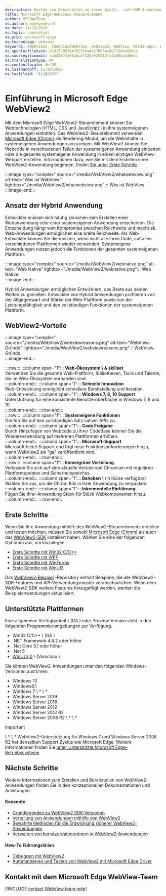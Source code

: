```yaml
---
description: Hosten von Webinhalten in ihren Win32-, .net-UWP-Anwendungen mit dem Microsoft Edge WebView2-Steuerelement
title: Microsoft Edge-WebView2-Steuerelement
author: MSEdgeTeam
ms.author: msedgedevrel
ms.date: 11/19/2020
ms.topic: conceptual
ms.prod: microsoft-edge
ms.technology: webview
keywords: IWebView2, IWebView2WebView, webview2, WebView, Win32-apps, Win32, Edge, ICoreWebView2, CoreWebView2, ICoreWebView2Host, Browser-Steuerelement, Edge-HTML, Windows Forms, WinForms, WPF, .net, WinUI, Projekt-Wiedervereinigung
ms.openlocfilehash: 02d17b05364f02f26a4917b65ac497156be02b2e
ms.sourcegitcommit: fab44f7e183a3c4f12bf925512fc62d84a4d6edc
ms.translationtype: MT
ms.contentlocale: de-DE
ms.lasthandoff: 11/20/2020
ms.locfileid: "11182367"
---
```

# Einführung in Microsoft Edge WebView2  

Mit dem Microsoft Edge WebView2-Steuerelement können Sie Webtechnologien (HTML, CSS und JavaScript \) in ihre systemeigenen Anwendungen einbetten.  Das WebView2-Steuerelement verwendet [Microsoft Edge (Chrom)][MicrosoftedgeinsiderMain] als Rendering-Modul, um die Webinhalte in systemeigenen Anwendungen anzuzeigen.  Mit WebView2 können Sie Webcode in verschiedenen Teilen der systemeigenen Anwendung einbetten oder die gesamte systemeigene Anwendung in einem einzigen WebView-Webpart erstellen.  Informationen dazu, wie Sie mit dem Erstellen einer WebView2-Anwendung beginnen, finden [Sie unter Erste Schritte](#getting-started).  

:::image type="complex" source="./media/WebView2/whatwebview.png" alt-text="Was ist WebView" lightbox="./media/WebView2/whatwebview.png":::
   Was ist WebView  
:::image-end:::  

## Ansatz der Hybrid Anwendung  

Entwickler müssen sich häufig zwischen dem Erstellen einer Webanwendung oder einer systemeigenen Anwendung entscheiden.  Die Entscheidung hängt vom Kompromiss zwischen Reichweite und macht ab.  Web-Anwendungen ermöglichen eine breite Reichweite.  Als Web-Entwickler können Sie die meisten, wenn nicht alle Ihren Code, auf allen verschiedenen Plattformen wieder verwenden.  Systemeigene Anwendungen nutzen jedoch die Funktionen der gesamten systemeigenen Plattform.  

:::image type="complex" source="./media/WebView2/webnative.png" alt-text="Web Native" lightbox="./media/WebView2/webnative.png":::
   Web Native  
:::image-end:::  

Hybrid Anwendungen ermöglichen Entwicklern, das Beste aus beiden Welten zu genießen.  Entwickler von Hybrid Anwendungen profitieren von der Allgegenwart und Stärke der Web-Plattform sowie von der Leistungsfähigkeit und den vollständigen Funktionen der systemeigenen Plattform.  

## WebView2-Vorteile  

:::image type="complex" source="./media/WebView2/webviewreasons.png" alt-text="WebView-Gründe" lightbox="./media/WebView2/webviewreasons.png":::
   WebView-Gründe  
:::image-end:::  

:::row:::
   :::column span="1":::
      **Web-Ökosystem \ & skillset**  
      Verwenden Sie die gesamte Web-Plattform, Bibliotheken, Tools und Talente, die im Web-Ökosystem vorhanden sind.  
   :::column-end:::
   :::column span="1":::
      **Schnelle Innovation**  
      Web-Entwicklung ermöglicht schnellere Bereitstellung und Iteration.  
   :::column-end:::
   :::column span="1":::
      **Windows 7, 8, 10 Support**  
      Unterstützung für eine konsistente Benutzeroberfläche in Windows 7, 8 und 10.  
   :::column-end:::
:::row-end:::  
:::row:::
   :::column span="1":::
      **Systemeigene Funktionen**  
      Greifen Sie auf den vollständigen Satz nativer APIs zu.  
   :::column-end:::
   :::column span="1":::
      **Code Freigabe**  
      Durch Hinzufügen von Webcode zu ihrer CodeBase können Sie die Wiederverwendung auf mehreren Plattformen erhöhen.  
   :::column-end:::
   :::column span="1":::
      **Microsoft-Support**  
      Microsoft bietet Support und fügt neue Funktionsanforderungen hinzu, wenn WebView2 als "ga" veröffentlicht wird.  
   :::column-end:::
:::row-end:::  
:::row:::
   :::column span="1":::
      **Immergrüne Verteilung**  
      Verlassen Sie sich auf eine aktuelle Version von Chromium mit regulären Plattformupdates und Sicherheitspatches.  
   :::column-end:::
   :::column span="1":::
      **Behoben** \ (in Kürze verfügbar)  
      Wählen Sie aus, um die Chrom Bits in Ihrer Anwendung zu verpacken.  
   :::column-end:::
   :::column span="1":::
      **Inkrementelle Einführung**  
      Fügen Sie Ihrer Anwendung Stück für Stück Webkomponenten hinzu.  
   :::column-end:::
:::row-end:::  

## Erste Schritte  

Wenn Sie Ihre Anwendung mithilfe des WebView2-Steuerelements erstellen und testen möchten, müssen Sie sowohl [Microsoft Edge (Chrom)][MicrosoftedgeinsiderDownload] als auch das [WebView2-SDK][NugetPackagesMicrosoftWebWebView2] installiert haben.  Wählen Sie eine der folgenden Optionen aus, um loszulegen.  

*   [Erste Schritte mit Win32 C/C++][Webview2GettingstartedWin32]  
*   [Erste Schritte mit WPF][Webview2GettingstartedWpf]  
*   [Erste Schritte mit WinForms][Webview2GettingstartedWinforms]  
*   [Erste Schritte mit WinUI3][Webview2GettingstartedWinui]  

Das [WebView2-Beispiel][GithubMicrosoftedgeWebview2samples] -Repository enthält Beispiele, die alle WebView2-SDK-Features und API-Verwendungsmuster veranschaulichen.  Wenn dem WebView2-SDK weitere Features hinzugefügt werden, werden die Beispielanwendungen aktualisiert.  

## Unterstützte Plattformen  

Eine allgemeine Verfügbarkeit \ (GA \) oder Preview-Version steht in den folgenden Programmierumgebungen zur Verfügung.  

*   Win32 C/C++ \ (GA \)
*   .NET Framework 4.6.2 oder höher
*   .Net Core 3,1 oder höher
*   .Net 5
*   [WinUI 3,0][UwpToolkitsWinui3] \ (Vorschau \)

Sie können WebView2-Anwendungen unter den folgenden Windows-Versionen ausführen.  

*   Windows 10  
*   Windows8.1  
*   Windows 7 \ * \ *  
*   Windows Server 2019  
*   Windows Server 2016  
*   Windows Server 2012  
*   Windows Server 2012 R2  
*   Windows Server 2008 R2 \ * \ *  

> [!IMPORTANT]
> \ * \ * WebView2-Unterstützung für Windows 7 und Windows Server 2008 R2 hat denselben Support Zyklus wie Microsoft Edge.  Weitere Informationen finden Sie [unter Unterstützte Microsoft Edge-Betriebssysteme][DeployedgeMicrosoftEdgeSupportedOS].  

## Nächste Schritte  

Weitere Informationen zum Erstellen und Bereitstellen von WebView2-Anwendungen finden Sie in den konzeptionellen Dokumentationen und Anleitungen.  

#### Konzepte  

*   [Grundlegendes zu WebView2 SDK-Versionen][Webview2ConceptsVersioning]
*   [Verteilung von Anwendungen mithilfe von WebView2][Webview2ConceptsDistribution]  
*   [Bewährte Methoden für die Entwicklung sicherer WebView2-Anwendungen][Webview2ConceptsSecurity]
*   [Verwalten von benutzerdatenordnern in WebView2-Anwendungen][Webview2ConceptsUserdatafolder]
 
#### How-To Führungslinien  

*   [Debuggen mit WebView2][Webview2HowtoDebug]  
*   [Automatisieren und Testen von WebView2 mit Microsoft Edge Driver][Webview2HowtoWebdriver]


## Kontakt mit dem Microsoft Edge WebView-Team  

[!INCLUDE [contact WebView team note](./includes/contact-webview-team-note.md)]  

<!-- links -->  

[Webview2ConceptsDistribution]: ./concepts/distribution.md "Verteilung von Anwendungen mit WebView2 | Microsoft docs"  
[Webview2ConceptsSecurity]: ./concepts/security.md "Bewährte Methoden für die Entwicklung sicherer WebView2-Anwendungen | Microsoft docs"  
[Webview2ConceptsUserdatafolder]: ./concepts/userdatafolder.md "Verwalten des Benutzerdatenordners | Microsoft docs"  
[Webview2ConceptsVersioning]: ./concepts/versioning.md "Grundlegendes zu WebView2 SDK-Versionen | Microsoft docs"  
[Webview2GettingstartedWin32]: ./gettingstarted/win32.md "Erste Schritte mit WebView2 | Microsoft docs"  
[Webview2GettingstartedWinforms]: ./gettingstarted/winforms.md "Erste Schritte mit WebView2 in Windows Forms-Apps (Preview) | Microsoft docs"  
[Webview2GettingstartedWinui]: ./gettingstarted/winui.md "Erste Schritte mit WebView2 in WinUI3 (Preview) | Microsoft docs"  
[Webview2GettingstartedWpf]: ./gettingstarted/wpf.md "Erste Schritte mit WebView2 in WPF (Preview) | Microsoft docs"  
[Webview2HowtoDebug]: ./howto/debug.md "Debuggen mit WebView2 | Microsoft docs"  
[Webview2HowtoWebdriver]: ./howto/webdriver.md "Automatisieren und Testen von WebView2 mit Microsoft Edge Driver | Microsoft docs"  
[Webview2Releasenotes]: ./releasenotes.md "Anmerkungen zu dieser Version von WebView2 SDK | Microsoft docs"  

[UwpToolkitsWinui3]: /uwp/toolkits/winui3/index "Windows-UI-Bibliothek 3 Preview 2 (Juli 2020) | Microsoft docs"  

[DeployedgeMicrosoftEdgeSupportedOS]: /deployedge/microsoft-edge-supported-operating-systems "Microsoft Edge-unterstützte Betriebssysteme | Microsoft docs"  

[GithubMicrosoftedgeWebview2samples]: https://github.com/MicrosoftEdge/WebView2Samples "WebView2-Beispiele-MicrosoftEdge/WebView2Samples | GitHub"  
[GithubMicrosoftedgeWebviewfeddback]: https://github.com/MicrosoftEdge/WebViewFeedback "WebView-Feedback-MicrosoftEdge/WebViewFeedback | GitHub" 

[MicrosoftedgeinsiderMain]: https://www.microsoftedgeinsider.com "Microsoft Edge-Insider"  
[MicrosoftedgeinsiderDownload]: https://www.microsoftedgeinsider.com/download "Microsoft Edge Insider herunterladen"  

[NugetPackagesMicrosoftWebWebView2]: https://www.nuget.org/packages/Microsoft.Web.WebView2 "Microsoft. Web. WebView2 | NuGet-Katalog"  
